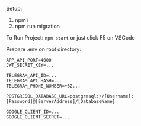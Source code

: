 Setup:
1. npm i
2. npm run migration

To Run Project:
`npm start` or just click F5 on VSCode


Prepare .env on root directory:
```
APP_API_PORT=4000
JWT_SECRET_KEY=...

TELEGRAM_API_ID=...
TELEGRAM_API_HASH=...
TELEGRAM_PHONE_NUMBER=+62...

POSTGRESQL_DATABASE_URL=postgresql://[Username]:[Password]@[ServerAddress]/[DatabaseName]

GOOGLE_CLIENT_ID=...
GOOGLE_CLIENT_SECRET=...
```